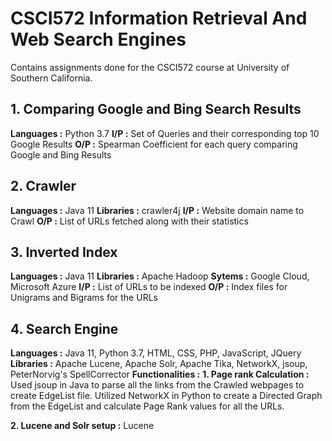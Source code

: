 # CSCI572 Information Retrieval And Web Search Engines
Contains assignments done for the CSCI572 course at University of Southern California.

## 1. Comparing Google and Bing Search Results

**Languages :** Python 3.7
**I/P :** Set of Queries and their corresponding top 10 Google Results
**O/P :** Spearman Coefficient for each query comparing Google and Bing Results

## 2. Crawler

**Languages :** Java 11
**Libraries :** crawler4j
**I/P :** Website domain name to Crawl
**O/P :** List of URLs fetched along with their statistics

## 3. Inverted Index

**Languages :** Java 11
**Libraries :** Apache Hadoop
**Sytems :** Google Cloud, Microsoft Azure
**I/P :** List of URLs to be indexed
**O/P :** Index files for Unigrams and Bigrams for the URLs

## 4. Search Engine

**Languages :** Java 11, Python 3.7, HTML, CSS, PHP, JavaScript, JQuery
**Libraries :** Apache Lucene, Apache Solr, Apache Tika, NetworkX, jsoup, PeterNorvig's SpellCorrector
**Functionalities :**
**1. Page rank Calculation :** 
Used jsoup in Java to parse all the links from the Crawled webpages to create EdgeList file.
Utilized NetworkX in Python to create a Directed Graph from the EdgeList and calculate Page Rank values for all the URLs.

**2. Lucene and Solr setup :**
Lucene
